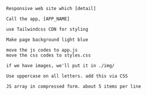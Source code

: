 ```
Responsive web site which [detail]
```

```
Call the app, [APP_NAME]
```

```
use Tailwindcss CDN for styling
```

```
Make page background light blue
```

```
move the js codes to app.js
move the css codes to styles.css
```

```
if we have images, we'll put it in ./img/
```

```
Use uppercase on all letters. add this via CSS
```

```
JS array in compressed form. about 5 items per line
```
